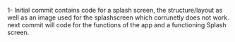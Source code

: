 1- Initial commit contains code for a splash screen, the structure/layout as well as an image used for the splashscreen which corrunetly does not work. next commit will code for the functions of the app and a functioning Splash screen.

